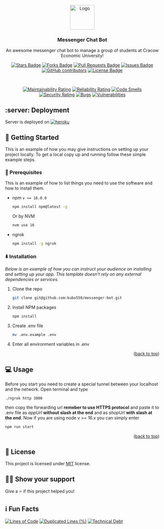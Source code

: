 <div align="center">
  <a href="https://github.com/kubo550/messenger-bot">
    <img src="https://raw.githubusercontent.com/othneildrew/Best-README-Template/master/images/logo.png" alt="Logo" width="80" height="80">
  </a>

  <h3 align="center">Messenger Chat Bot</h3>

  <p align="center">
    An awesome messenger chat bot to manage a group of students at Cracow Economic University!
    <br />
  </p>
</div>

<div align="center">

<a href="https://github.com/kubo550/messenger-bot/stargazers"><img src="https://img.shields.io/github/stars/kubo550/messenger-bot" alt="Stars Badge"/></a>
<a href="https://github.com/kubo550/messenger-bot/network/members"><img src="https://img.shields.io/github/forks/kubo550/messenger-bot" alt="Forks Badge"/></a>
<a href="https://github.com/kubo550/messenger-bot/pulls"><img src="https://img.shields.io/github/issues-pr/kubo550/messenger-bot" alt="Pull Requests Badge"/></a>
<a href="https://github.com/kubo550/messenger-bot/issues"><img src="https://img.shields.io/github/issues/kubo550/messenger-bot" alt="Issues Badge"/></a>
<a href="https://github.com/kubo550/messenger-bot/graphs/contributors"><img alt="GitHub contributors" src="https://img.shields.io/github/contributors/kubo550/messenger-bot?color=2b9348"></a>
<a href="https://github.com/elangosundar/awesome-README-templates/blob/master/LICENSE"><img src="https://img.shields.io/github/license/kubo550/messenger-bot?color=2b9348" alt="License Badge"/></a>

  <br />
  
  [![Maintainability Rating](https://sonarcloud.io/api/project_badges/measure?project=kubo550_messenger-bot&metric=sqale_rating)](https://sonarcloud.io/summary/new_code?id=kubo550_messenger-bot)
[![Reliability Rating](https://sonarcloud.io/api/project_badges/measure?project=kubo550_messenger-bot&metric=reliability_rating)](https://sonarcloud.io/summary/new_code?id=kubo550_messenger-bot)
  [![Code Smells](https://sonarcloud.io/api/project_badges/measure?project=kubo550_messenger-bot&metric=code_smells)](https://sonarcloud.io/summary/new_code?id=kubo550_messenger-bot)
  [![Security Rating](https://sonarcloud.io/api/project_badges/measure?project=kubo550_messenger-bot&metric=security_rating)](https://sonarcloud.io/summary/new_code?id=kubo550_messenger-bot)
  [![Bugs](https://sonarcloud.io/api/project_badges/measure?project=kubo550_messenger-bot&metric=bugs)](https://sonarcloud.io/summary/new_code?id=kubo550_messenger-bot)
  [![Vulnerabilities](https://sonarcloud.io/api/project_badges/measure?project=kubo550_messenger-bot&metric=vulnerabilities)](https://sonarcloud.io/summary/new_code?id=kubo550_messenger-bot)

  
</div>

## :server: Deployment

Server is deployed on 
<a href="https://messenger-api-bot.herokuapp.com/health"> ![heroku](https://img.shields.io/badge/-heroku-05122A?style=flat&logo=heroku) </a>


<!-- GETTING STARTED -->

## :runner: Getting Started

This is an example of how you may give instructions on setting up your project locally.
To get a local copy up and running follow these simple example steps.

### :nut_and_bolt: Prerequisites

This is an example of how to list things you need to use the software and how to install them.

- npm `v >= 16.0.0`
  ```sh
  npm install npm@latest -g
  ```
  Or by NVM
  ```sh
  nvm use 16
  ```
- ngrok
  ```sh
  npm install -g ngrok
  ```

### :arrow_down: Installation

_Below is an example of how you can instruct your audience on installing and setting up your app. This template doesn't rely on any external dependencies or services._

1. Clone the repo
   ```sh
   git clone git@github.com:kubo550/messenger-bot.git
   ```
2. Install NPM packages
   ```sh
   npm install
   ```
3. Create .env file
   ```sh
   mv .env.example .env
   ```
4. Enter all environment variables in .env 

<p align="right">(<a href="#top">back to top</a>)</p>

<!-- USAGE EXAMPLES -->

## :computer: Usage

Before you start you need to create a special tunnel between your localhost and the network. Open terminal and type

```sh
./ngrok http 3000
```

then copy the forwarding url **remeber to use HTTPS protocol** and paste it to .env file as _appUrl_ **without slash at the end** and as _shopUrl_
**with slash at the end**. Now if you are using node v >= 16.x you can simply enter

```sh
npm run start
```

<p align="right">(<a href="#top">back to top</a>)</p>

## :pencil: License

This project is licensed under [MIT](https://opensource.org/licenses/MIT) license.



## :man_astronaut: Show your support

Give a ⭐️ if this project helped you!


## ℹ️ Fun Facts

  [![Lines of Code](https://sonarcloud.io/api/project_badges/measure?project=kubo550_messenger-bot&metric=ncloc)](https://sonarcloud.io/summary/new_code?id=kubo550_messenger-bot) [![Duplicated Lines (%)](https://sonarcloud.io/api/project_badges/measure?project=kubo550_messenger-bot&metric=duplicated_lines_density)](https://sonarcloud.io/summary/new_code?id=kubo550_messenger-bot) [![Technical Debt](https://sonarcloud.io/api/project_badges/measure?project=kubo550_messenger-bot&metric=sqale_index)](https://sonarcloud.io/summary/new_code?id=kubo550_messenger-bot)
